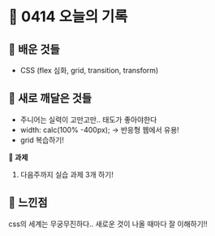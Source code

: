 # 🧸 0414 오늘의 기록
## 💙 배운 것들
* CSS (flex 심화, grid, transition, transform)

## 💚 새로 깨달은 것들
* 주니어는 실력이 고만고만.. 태도가 좋아야한다
* width: calc(100% -400px); -> 반응형 웹에서 유용!
* grid 복습하기!

**📍 과제**
1. 다음주까지 실습 과제 3개 하기!

## 💜 느낀점
css의 세계는 무궁무진하다.. 새로운 것이 나올 때마다 잘 이해하기!!
